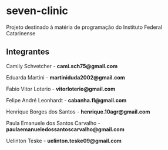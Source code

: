 # seven-clinic
Projeto destinado à matéria de programação do Instituto Federal Catarinense

## Integrantes
Camily Schvetcher - __cami.sch75@gmail.com__

Eduarda Martini - __martiniduda2002@gmail.com__

Fabio Vitor Loterio - __vitorloterio@gmail.com__

Felipe André Leonhardt - __cabanha.fl@gmail.com__

Henrique Borges dos Santos - __henrique.10agr@gmail.com__

Paula Emanuele dos Santos Carvalho - __paulaemanueledossantoscarvalho@gmail.com__

Uelinton Teske - __uelinton.teske09@gmail.com__


